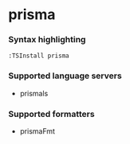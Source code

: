 <!--- THIS DOCUMENT IS AUTOMATICALLY GENERATED, DON'T EDIT IT -->
# prisma

### Syntax highlighting

```vim
:TSInstall prisma
```

### Supported language servers

- prismals

### Supported formatters

- prismaFmt
